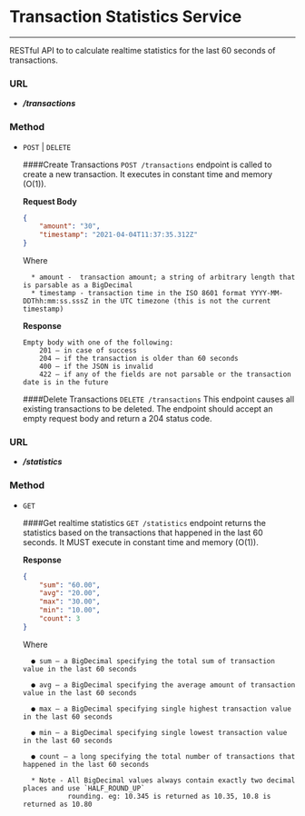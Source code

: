 # Transaction Statistics Service
_________________________________________________
RESTful API to to calculate realtime statistics for the last 60 seconds of transactions.

### URL
* ***/transactions***

### Method
* `POST` | `DELETE`
    
    ####Create Transactions
    `POST /transactions` endpoint is called to create a new transaction. It executes in constant time and memory (O(1)).
  
    **Request Body**
    ````json
    {
	    "amount": "30",
	    "timestamp": "2021-04-04T11:37:35.312Z"
    }
    ````
    Where
  
        * amount -  transaction amount; a string of arbitrary length that is parsable as a BigDecimal
        * timestamp - transaction time in the ISO 8601 format YYYY-MM-DDThh:mm:ss.sssZ in the UTC timezone (this is not the current timestamp)
    
    **Response**
    ````
    Empty body with one of the following:
        201 – in case of success
        204 – if the transaction is older than 60 seconds
        400 – if the JSON is invalid
        422 – if any of the fields are not parsable or the transaction date is in the future
    ````
  
    ####Delete Transactions
    `DELETE /transactions` This endpoint causes all existing transactions to be deleted. The endpoint should accept an empty request body and return a 204 status code.

### URL
* ***/statistics***

### Method
* `GET`
    
    ####Get realtime statistics
    `GET /statistics` endpoint returns the statistics based on the transactions that happened in the last 60 seconds. It MUST execute in constant time and memory (O(1)).
  
    **Response**
    ````json
    {
        "sum": "60.00",
        "avg": "20.00",
        "max": "30.00",
        "min": "10.00",
        "count": 3
    }
    ````
    Where
  
        ● sum – a BigDecimal specifying the total sum of transaction value in the last 60 seconds
  
        ● avg – a BigDecimal specifying the average amount of transaction value in the last 60 seconds
     
        ● max – a BigDecimal specifying single highest transaction value in the last 60 seconds
        
        ● min – a BigDecimal specifying single lowest transaction value in the last 60 seconds
        
        ● count – a long specifying the total number of transactions that happened in the last 60 seconds

        * Note - All BigDecimal values always contain exactly two decimal places and use `HALF_ROUND_UP` 
                 rounding. eg: 10.345 is returned as 10.35, 10.8 is returned as 10.80